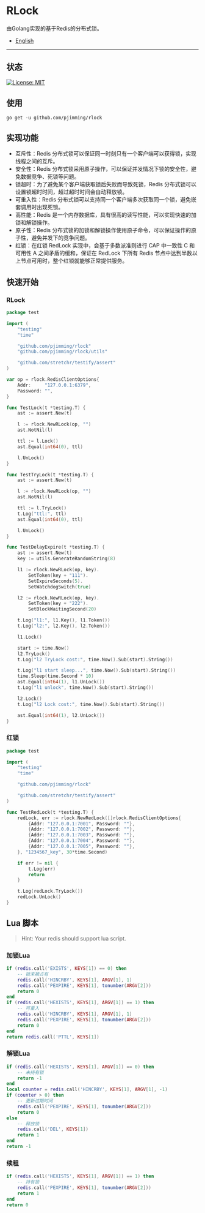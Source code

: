 # RLock

由Golang实现的基于Redis的分布式锁。

- [English](./README.md)

---

## 状态
[![License: MIT](https://img.shields.io/badge/License-MIT-yellow.svg)](https://opensource.org/licenses/MIT)

## 使用
```shell
go get -u github.com/pjimming/rlock
```

## 实现功能
- 互斥性：Redis 分布式锁可以保证同一时刻只有一个客户端可以获得锁，实现线程之间的互斥。
- 安全性：Redis 分布式锁采用原子操作，可以保证并发情况下锁的安全性，避免数据竞争、死锁等问题。
- 锁超时：为了避免某个客户端获取锁后失败而导致死锁，Redis 分布式锁可以设置锁超时时间，超过超时时间会自动释放锁。
- 可重入性：Redis 分布式锁可以支持同一个客户端多次获取同一个锁，避免嵌套调用时出现死锁。
- 高性能：Redis 是一个内存数据库，具有很高的读写性能，可以实现快速的加锁和解锁操作。
- 原子性：Redis 分布式锁的加锁和解锁操作使用原子命令，可以保证操作的原子性，避免并发下的竞争问题。
- 红锁：在红锁 RedLock 实现中，会基于多数派准则进行 CAP 中一致性 C 和可用性 A 之间矛盾的缓和，保证在 RedLock 下所有 Redis 节点中达到半数以上节点可用时，整个红锁就能够正常提供服务。

## 快速开始

### RLock
```go
package test

import (
	"testing"
	"time"

	"github.com/pjimming/rlock"
	"github.com/pjimming/rlock/utils"

	"github.com/stretchr/testify/assert"
)

var op = rlock.RedisClientOptions{
	Addr:     "127.0.0.1:6379",
	Password: "",
}

func TestLock(t *testing.T) {
	ast := assert.New(t)

	l := rlock.NewRLock(op, "")
	ast.NotNil(l)

	ttl := l.Lock()
	ast.Equal(int64(0), ttl)

	l.UnLock()
}

func TestTryLock(t *testing.T) {
	ast := assert.New(t)

	l := rlock.NewRLock(op, "")
	ast.NotNil(l)

	ttl := l.TryLock()
	t.Log("ttl:", ttl)
	ast.Equal(int64(0), ttl)

	l.UnLock()
}

func TestDelayExpire(t *testing.T) {
	ast := assert.New(t)
	key := utils.GenerateRandomString(8)

	l1 := rlock.NewRLock(op, key).
		SetToken(key + "111").
		SetExpireSeconds(5).
		SetWatchdogSwitch(true)

	l2 := rlock.NewRLock(op, key).
		SetToken(key + "222").
		SetBlockWaitingSecond(20)

	t.Log("l1:", l1.Key(), l1.Token())
	t.Log("l2:", l2.Key(), l2.Token())

	l1.Lock()

	start := time.Now()
	l2.TryLock()
	t.Log("l2 TryLock cost:", time.Now().Sub(start).String())

	t.Log("l1 start sleep...", time.Now().Sub(start).String())
	time.Sleep(time.Second * 10)
	ast.Equal(int64(1), l1.UnLock())
	t.Log("l1 unlock", time.Now().Sub(start).String())

	l2.Lock()
	t.Log("l2 Lock cost:", time.Now().Sub(start).String())

	ast.Equal(int64(1), l2.UnLock())
}
```

### 红锁
```go
package test

import (
	"testing"
	"time"

	"github.com/pjimming/rlock"

	"github.com/stretchr/testify/assert"
)

func TestRedLock(t *testing.T) {
	redLock, err := rlock.NewRedLock([]rlock.RedisClientOptions{
		{Addr: "127.0.0.1:7001", Password: ""},
		{Addr: "127.0.0.1:7002", Password: ""},
		{Addr: "127.0.0.1:7003", Password: ""},
		{Addr: "127.0.0.1:7004", Password: ""},
		{Addr: "127.0.0.1:7005", Password: ""},
	}, "1234567_key", 30*time.Second)

	if err != nil {
		t.Log(err)
		return
	}

	t.Log(redLock.TryLock())
	redLock.UnLock()
}
```

## Lua 脚本
> Hint: Your redis should support lua script.

### 加锁Lua
```lua
if (redis.call('EXISTS', KEYS[1]) == 0) then
    -- 锁未被占有
    redis.call('HINCRBY', KEYS[1], ARGV[1], 1)
    redis.call('PEXPIRE', KEYS[1], tonumber(ARGV[2]))
    return 0
end
if (redis.call('HEXISTS', KEYS[1], ARGV[1]) == 1) then
    -- 可重入
    redis.call('HINCRBY', KEYS[1], ARGV[1], 1)
    redis.call('PEXPIRE', KEYS[1], tonumber(ARGV[2]))
    return 0
end
return redis.call('PTTL', KEYS[1])
```

### 解锁Lua
```lua
if (redis.call('HEXISTS', KEYS[1], ARGV[1]) == 0) then
    -- 未持有锁
    return -1
end
local counter = redis.call('HINCRBY', KEYS[1], ARGV[1], -1)
if (counter > 0) then
    -- 更新过期时间
    redis.call('PEXPIRE', KEYS[1], tonumber(ARGV[2]))
    return 0
else
    -- 释放锁
    redis.call('DEL', KEYS[1])
    return 1
end
return -1
```

### 续租
```lua
if (redis.call('HEXISTS', KEYS[1], ARGV[1]) == 1) then
    -- 持有锁
    redis.call('PEXPIRE', KEYS[1], tonumber(ARGV[2]))
    return 1
end
return 0
```